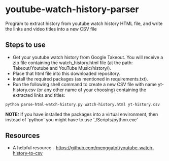 # youtube-watch-history-parser
Program to extract history from youtube watch history HTML file, and write the links and video titles into a new CSV file

## Steps to use

- Get your youtube watch history from Google Takeout. You will receive a zip file containing the watch_history.html file (at the path: Takeout/Youtube and YouTube Music/history/).
- Place that html file into this downloaded repository.
- Install the required packages (as mentioned in requirements.txt).
- Run the following shell command to create a new CSV file with name yt-history.csv (or any other name of your choosing) containing the extracted links and titles:

```sh
python parse-html-watch-history.py watch-history.html yt-history.csv
```

**NOTE:** If you have installed the packages into a virtual environment, then instead of 'python' you might have to use './Scripts/python.exe'

## Resources

- A helpful resource - https://github.com/menggatot/youtube-watch-history-to-csv